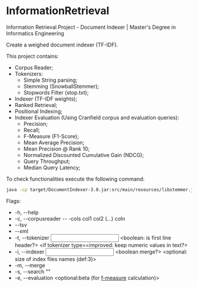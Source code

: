 # InformationRetrieval
Information Retrieval Project - Document Indexer | Master's Degree in Informatics Engineering

Create a weighed document indexer (TF-IDF).

This project contains:
* Corpus Reader;
* Tokenizers:
  * Simple String parsing;
  * Stemming (SnowballStemmer);
  * Stopwords Filter (stop.txt);
* Indexer (TF-IDF weights);
* Ranked Retrieval;
* Positional Indexing;
* Indexer Evaluation (Using Cranfield corpus and evaluation queries):
  * Precision;
  * Recall;
  * F-Measure (F1-Score);
  * Mean Average Precision;
  * Mean Precision @ Rank 10;
  * Normalized Discounted Cumulative Gain (NDCG);
  * Query Throughput;
  * Median Query Latency;

To check functionalities execute the following command:
```bash
java -cp target/DocumentIndexer-3.0.jar:src/main/resources/libstemmer.jar main.DocumentIndexer -h
```

Flags: 
* -h, --help
 * -c, --corpusreader --<formato ficheiro input> <caminho ficheiro input> <caminho ficheiro output> -cols col1 col2 (...) coln
  * --tsv
  * --xml
* -t, --tokenizer <tokenizer type: simple or improved> <input path> <output path> <boolean: is first line header?> <if tokenizer type==improved: keep numeric values in text?>
* -i, --indexer <input path> <boolean merge?> <optional: size of index files names (def:3)>
* -m, --merge
* -s, --search "<query>" <number of results>
* -e, --evaluation <number of top documents> <optional:beta (for [f-measure](https://en.wikipedia.org/wiki/F1_score) calculation)>
